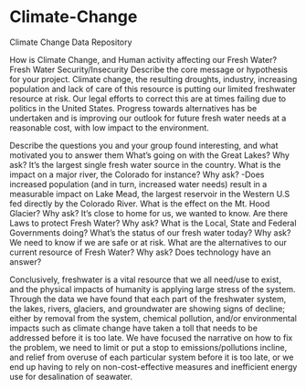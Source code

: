 # Climate-Change
Climate Change Data Repository

How is Climate Change, and Human activity affecting our Fresh Water?
Fresh Water Security/Insecurity
Describe the core message or hypothesis for your project.
Climate change, the resulting droughts, industry, increasing population and lack of care of this resource is putting our 
limited freshwater resource at risk. Our legal efforts to correct this are at times failing due to politics in the United States.
Progress towards alternatives has be undertaken and is improving our outlook for future fresh water needs at a reasonable cost, 
with low impact to the environment.

Describe the questions you and your group found interesting, and what motivated you to answer them
                               What’s going on with the Great Lakes?
Why ask?    It’s the largest single fresh water source in the country.
                       What is the impact on a major river, the Colorado for instance?
Why ask?     -Does increased population (and in turn, increased water needs) result in a measurable impact on Lake Mead, the largest reservoir in the Western U.S fed directly by the Colorado River.
                       What is the effect on the Mt. Hood Glacier?
Why ask?     It’s close to home for us, we wanted to know.
                       Are there Laws to protect Fresh Water?
Why ask?     What is the Local, State and Federal Governments doing?
                       What’s the status of our fresh water today?
Why ask?     We need to know if we are safe or at risk.
                       What are the alternatives to our current resource of Fresh Water?
Why ask?     Does technology have an answer?
 
 
 Conclusively, freshwater is a vital resource that we all need/use to exist, and the physical impacts of humanity is applying large 
 stress of the system. Through the data we have found that each part of the freshwater system, the lakes, rivers, glaciers, and 
 groundwater are showing signs of decline; either by removal from the system, chemical pollution, and/or environmental impacts 
 such as climate change have taken a toll that needs to be addressed before it is too late. We have focused the narrative on how 
 to fix the problem, we need to limit or put a stop to emissions/pollutions incline, and relief from overuse of each particular 
 system before it is too late, or we end up having to rely on non-cost-effective measures and inefficient energy use for 
 desalination of seawater.
